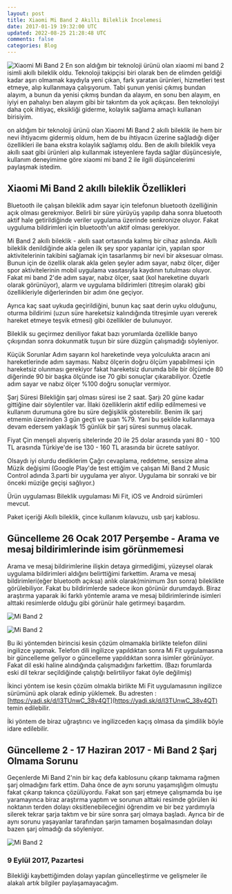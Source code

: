 ```yaml
---           
layout: post
title: Xiaomi Mi Band 2 Akıllı Bileklik İncelemesi
date: 2017-01-19 19:32:00 UTC
updated: 2022-08-25 21:28:48 UTC
comments: false
categories: Blog
---
```

![Xiaomi Mi Band 2](https://1.bp.blogspot.com/-JoLUIe6VV_E/WIETlM7rTgI/AAAAAAAAF8A/mY5AC5th-EYsAFu_dgQq1UnLfKSfw7iLQCLcB/s1600/xiaomi-mi-band-2-inceleme.jpg)
En son aldığım bir teknoloji ürünü olan xiaomi mi band 2 isimli akıllı bileklik oldu. Teknoloji takipçisi biri olarak ben de elimden geldiği kadar aşırı olmamak kaydıyla yeni çıkan, fark yaratan ürünleri, hizmetleri test etmeye, alıp kullanmaya çalışıyorum. Tabi şunun yenisi çıkmış bundan alayım, a bunun da yenisi çıkmış bundan da alayım, en sonu ben alayım, en iyiyi en pahalıyı ben alayım gibi bir takıntım da yok açıkçası. Ben teknolojiyi daha çok ihtiyaç, eksikliği giderme, kolaylık sağlama amaçlı kullanan birisiyim. 

on aldığım bir teknoloji ürünü olan Xiaomi Mi Band 2 akıllı bileklik ile hem bir nevi ihtiyacımı gidermiş oldum, hem de bu ihtiyacın üzerine sağladığı diğer özellikleri ile bana ekstra kolaylık sağlamış oldu. Ben de akıllı bileklik veya akıllı saat gibi ürünleri alıp kullanmak isteyenlere fayda sağlar düşüncesiyle, kullanım deneyimime göre xiaomi mi band 2 ile ilgili düşüncelerimi paylaşmak istedim.

## Xiaomi Mi Band 2 akıllı bileklik Özellikleri
Bluetooth ile çalışan bileklik adım sayar için telefonun bluetooth özelliğinin açık olması gerekmiyor. Belirli bir süre yürüyüş yapılıp daha sonra bluetooth aktif hale getirildiğinde veriler uygulama üzerinde senkronize oluyor. Fakat uyguluma bildirimleri için bluetooth'un aktif olması gerekiyor.

Mi Band 2 akıllı bileklik - akıllı saat ortasında kalmış bir cihaz aslında. Akıllı bileklik denildiğinde akla gelen ilk şey spor yapanlar için, yapılan spor aktivitelerinin takibini sağlamak için tasarlanmış bir nevi bir aksesuar olması. Bunun için de özellik olarak akla gelen şeyler adım sayar,  nabız ölçer, diğer spor aktivitelerinin mobil uygulama vasıtasıyla kaydının tutulması oluyor. Fakat mi band 2'de adım sayar, nabız ölçer, saat (kol hareketine duyarlı olarak görünüyor), alarm ve uygulama bildirimleri (titreşim olarak) gibi özellikleriyle diğerlerinden bir adım öne geçiyor.

Ayrıca kaç saat uykuda geçirildiğini, bunun kaç saat derin uyku olduğunu, oturma bildirimi (uzun süre hareketsiz kalındığında titreşimle uyarı vererek hareket etmeye teşvik etmesi) gibi özellikler de bulunuyor.

Bileklik su geçirmez deniliyor fakat bazı yorumlarda özellikle banyo çıkışından sonra dokunmatik tuşun bir süre düzgün çalışmadığı söyleniyor. 

Küçük Sorunlar
Adım sayarın kol hareketinde veya yolculukta aracın ani hareketlerinde adım sayması. Nabız ölçerin doğru ölçüm yapabilmesi için hareketsiz olunması gerekiyor fakat hareketsiz durumda bile bir ölçümde 80 diğerinde 90 bir başka ölçünde ise 70 gibi sonuçlar çıkarabiliyor. Özetle adım sayar ve nabız ölçer %100 doğru sonuçlar vermiyor.

Şarj Süresi
Bilekliğin şarj olması süresi ise 2 saat. Şarjı 20 güne kadar gittiğine dair söylentiler var. İllaki özelliklerin aktif edilip edilmemesi ve kullanım durumuna göre bu süre değişiklik gösterebilir. Benim ilk şarj etmemin üzerinden 3 gün geçti ve şuan %79. Yani bu şekilde kullanmaya devam edersem yaklaşık 15 günlük bir şarj süresi sunmuş olacak.


Fiyat
Çin menşeli alışveriş sitelerinde 20 ile 25 dolar arasında yani 80 - 100 TL arasında Türkiye'de ise 130 - 160 TL arasında bir ücrete satılıyor.

Olsaydı iyi olurdu dediklerim
Çağrı cevaplama, reddetme, sessize alma
Müzik değişimi (Google Play'de test ettiğim ve çalışan Mi Band 2 Music Control adında 3.parti bir uygulama yer alıyor. Uygulama bir sonraki ve bir önceki müziğe geçişi sağlıyor.)

Ürün uygulaması
Bileklik uygulaması Mi Fit, iOS ve Android sürümleri mevcut.

Paket içeriği
Akıllı bileklik, çince kullanım kılavuzu, usb şarj kablosu.

## Güncelleme 26 Ocak 2017 Perşembe - Arama ve mesaj bildirimlerinde isim görünmemesi
Arama ve mesaj bildirimlerine ilişkin detaya girmediğimi, yüzeysel olarak uygulama bildirimleri aldığını belirttiğimi farkettim. Arama ve mesaj bildirimleri(eğer bluetooth açıksa) anlık olarak(minimum 3sn sonra) bileklikte görülebiliyor. Fakat bu bildirimlerde sadece ikon görünür durumdaydı. Biraz araştırma yaparak iki farklı yöntemle arama ve mesaj bildirimlerinde isimleri alttaki resimlerde olduğu gibi görünür hale getirmeyi başardım. 

![Mi Band 2](https://2.bp.blogspot.com/-jwcpZs5Mmeg/WIpFZVbcU6I/AAAAAAAAF8o/zXXTGPZJZ5cbi0RUr-VY0dR1yCrHXvVVQCLcB/s1600/mi-band-2-arama-bildirimi-isim-gosterme.jpg)


![Mi Band 2](https://1.bp.blogspot.com/-JmEO976iAe0/WIpFZhjngcI/AAAAAAAAF8s/QdmawhhbcNElbR2R80HZOz0l9VXjPSmgQCLcB/s1600/mi-band-2-mesaj-bildirimi-isim-gosterme.jpg)


Bu iki yöntemden birincisi kesin çözüm olmamakla birlikte telefon dilini ingilizce yapmak. Telefon dili ingilizce yapıldıktan sonra Mi Fit uygulamasına bir güncelleme geliyor o güncelleme yapıldıktan sonra isimler görünüyor. Fakat dil eski haline alındığında çalışmadığını farkettim. (Bazı forumlarda eski dil tekrar seçildiğinde çalıştığı belirtiliyor fakat öyle değilmiş)

İkinci yöntem ise kesin çözüm olmakla birlikte Mi Fit uygulamasının ingilizce sürümünü apk olarak edinip yüklemek. Bu adresten :  [https://yadi.sk/d/I3TUnwC_38v4QT](https://yadi.sk/d/I3TUnwC_38v4QT) temin edilebilir.

İki yöntem de biraz uğraştırıcı ve ingilizceden kaçış olmasa da şimdilik böyle idare edilebilir.

## Güncelleme 2 - 17 Haziran 2017 - Mi Band 2 Şarj Olmama Sorunu
Geçenlerde Mi Band 2'nin bir kaç defa kablosunu çıkarıp takmama rağmen şarj olmadığını fark ettim. Daha önce de aynı sorunu yaşamışlığım olmuştu fakat çıkarıp takınca çözülüyordu. Fakat son şarj etmeye çalışmamda bu işe yaramayınca biraz araştırma yaptım ve sorunun alttaki resimde görülen iki noktanın terden dolayı oksitlenebileceğini öğrendim ve bir bez yardımıyla silerek tekrar şarja taktım ve bir süre sonra şarj olmaya başladı. Ayrıca bir de aynı sorunu yaşayanlar tarafından şarjın tamamen boşalmasından dolayı bazen şarj olmadığı da söyleniyor.

![Mi Band 2](https://4.bp.blogspot.com/-FItQ-0-vTYo/WUWJDy4hLEI/AAAAAAAAGHI/E9WzoixxPNMZ13VbglahnnHoIfcfSoougCLcBGAs/s1600/mi-band2-sarj-sorunu.jpg)

### 9 Eylül 2017, Pazartesi
Bilekliği kaybettiğimden dolayı yapılan güncelleştirme ve gelişmeler ile alakalı artık bilgiler paylaşamayacağım. 